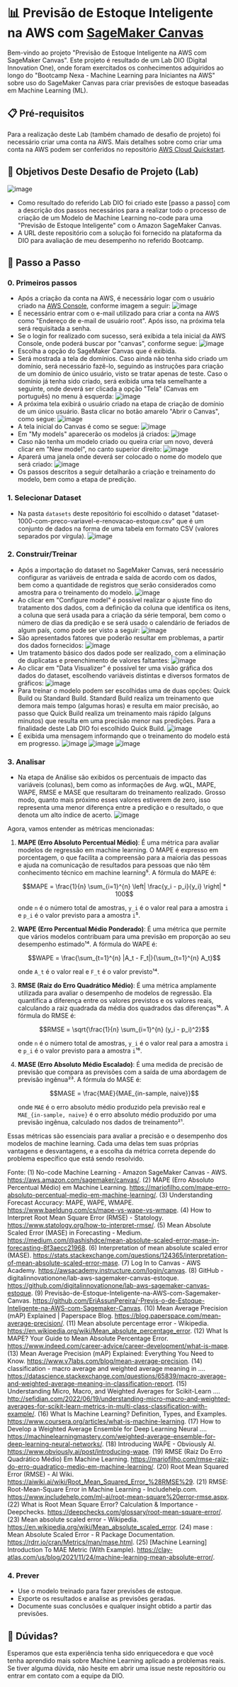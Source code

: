 # 📊 Previsão de Estoque Inteligente na AWS com [SageMaker Canvas](https://aws.amazon.com/pt/sagemaker/canvas/)

Bem-vindo ao projeto "Previsão de Estoque Inteligente na AWS com SageMaker Canvas". Este  projeto é resultado de um Lab DIO (Digital Innovation One), onde foram exercitados os conhecimentos adquiridos ao longo do "Bootcamp Nexa - Machine Learning para Iniciantes na AWS" sobre uso do SageMaker Canvas para criar previsões de estoque baseadas em Machine Learning (ML).

## 📋 Pré-requisitos

Para a realização deste Lab (também chamado de desafio de projeto) foi necessário criar uma conta na AWS. Mais detalhes sobre como criar uma conta na AWS podem ser conferidos no repositório [AWS Cloud Quickstart](https://github.com/digitalinnovationone/aws-cloud-quickstart).


## 🎯 Objetivos Deste Desafio de Projeto (Lab)

![image](https://github.com/digitalinnovationone/lab-aws-sagemaker-canvas-estoque/assets/730492/72f5c21f-5562-491e-aa42-2885a3184650)

- Como resultado do referido Lab DIO foi criado este [passo a passo] com a descrição dos passos necessários para a realizar todo o processo de criação de um Modelo de Machine Learning no-code para uma "Previsão de Estoque Inteligente" com o Amazon SageMaker Canvas.
- A URL deste repositório com a solução foi fornecido na plataforma da DIO para avaliação de meu desempenho no referido Bootcamp.


## 🚀 Passo a Passo

### 0. Primeiros passos
-   Após a criação da conta na AWS, é necessário logar com o usuário criado na [AWS Console](https://signin.aws.amazon.com/signin?redirect_uri=https%3A%2F%2Fconsole.aws.amazon.com%2Fconsole%2Fhome%3FhashArgs%3D%2523%26isauthcode%3Dtrue%26nc2%3Dh_ct%26oauthStart%3D1722891305242%26src%3Dheader-signin%26state%3DhashArgsFromTB_us-east-2_1eb17e8439ff0272&client_id=arn%3Aaws%3Asignin%3A%3A%3Aconsole%2Fcanvas&forceMobileApp=0&code_challenge=ZRclOwZ9iEQarWEC2ALxQLWX9SXQzD1RI5PUn-fC_lQ&code_challenge_method=SHA-256), conforme imagem a seguir:
![image](https://github.com/ronaldoramos85/lab-aws-sagemaker-canvas-estoque/blob/main/images/login_console_AWS.jpg)
-   É necessário entrar com o e-mail utilizado para criar a conta na AWS como "Endereço de e-mail de usuário root". Após isso, na próxima tela será requisitada a senha.
-   Se o login for realizado com sucesso, será exibida a tela inicial da AWS Console, onde poderá buscar por "canvas", conforme segue:
![image](https://github.com/ronaldoramos85/lab-aws-sagemaker-canvas-estoque/blob/main/images/Home_AWS_Console.jpg)
-   Escolha a opção do SageMaker Canvas que é exibida.
-	Será mostrada a tela de domínios. Caso ainda não tenha sido criado um domínio, será necessário fazê-lo, seguindo as instruções para criação de um domínio de único usuário, visto se tratar apenas de teste. Caso o domínio já tenha sido criado, será exibida uma tela semelhante a seguinte, onde deverá ser clicada a opção "Tela" (Canvas em português) no menu à esquerda:
![image](https://github.com/ronaldoramos85/lab-aws-sagemaker-canvas-estoque/blob/main/images/Dominio.jpg)
-	A próxima tela exibirá o usuário criado na etapa de criação de domínio de um único usuário. Basta clicar no botão amarelo "Abrir o Canvas", como segue:
![image](https://github.com/ronaldoramos85/lab-aws-sagemaker-canvas-estoque/blob/main/images/usuario.jpg)
-	A tela inicial do Canvas é como se segue:
![image](https://github.com/ronaldoramos85/lab-aws-sagemaker-canvas-estoque/blob/main/images/Home_SageMaker_Canvas.jpg)
-	Em "My models" aparecerão os modelos já criados:
![image](https://github.com/ronaldoramos85/lab-aws-sagemaker-canvas-estoque/blob/main/images/Modelo_criado.jpg)
-	Caso não tenha um modelo criado ou queira criar um novo, deverá clicar em "New model", no canto superior direito:
![image](https://github.com/ronaldoramos85/lab-aws-sagemaker-canvas-estoque/blob/main/images/Modelo_criado.jpg)
-	Aparerá uma janela onde deverá ser colocado o nome do modelo que será criado:
![image](https://github.com/ronaldoramos85/lab-aws-sagemaker-canvas-estoque/blob/main/images/nomear_modelo.jpg)
-	Os passos descritos a seguir detalharão a criação e treinamento do modelo, bem como a etapa de predição.


### 1. Selecionar Dataset

-   Na pasta `datasets` deste repositório foi escolhido o dataset "dataset-1000-com-preco-variavel-e-renovacao-estoque.csv" que é um conjunto de dados na forma de uma tabela em formato CSV (valores separados por vírgula).
![image](https://github.com/ronaldoramos85/lab-aws-sagemaker-canvas-estoque/blob/main/images/Dataset.jpg)

### 2. Construir/Treinar

-   Após a importação do dataset no SageMaker Canvas, será necessário configurar as variáveis de entrada e saída de acordo com os dados, bem como a quantidade de registros que serão considerados como amostra para o treinamento do modelo.
![image](https://github.com/ronaldoramos85/lab-aws-sagemaker-canvas-estoque/blob/main/images/Build_002.jpg)
-	Ao clicar em "Configure model" é possível realizar o ajuste fino do tratamento dos dados, com a definição da coluna que identifica os itens, a coluna que será usada para a criação da série temporal, bem como o número de dias da predição e se será usado o calendário de feriados de algum país, como pode ser visto a seguir:
![image](https://github.com/ronaldoramos85/lab-aws-sagemaker-canvas-estoque/blob/main/images/Build_006.jpg)
-	São apresentados fatores que poderão resultar em problemas, a partir dos dados fornecidos:
![image](https://github.com/ronaldoramos85/lab-aws-sagemaker-canvas-estoque/blob/main/images/Build_004.jpg)
-	Um tratamento básico dos dados pode ser realizado, com a eliminação de duplicatas e preenchimento de valores faltantes:
![image](https://github.com/ronaldoramos85/lab-aws-sagemaker-canvas-estoque/blob/main/images/Build_005.jpg)
-	Ao clicar em "Data Visualizer" é possível ter uma visão gráfica dos dados do dataset, escolhendo variáveis distintas e diversos formatos de gráficos:
![image](https://github.com/ronaldoramos85/lab-aws-sagemaker-canvas-estoque/blob/main/images/Build_010.jpg)
-	Para treinar o modelo podem ser escolhidas uma de duas opções: Quick Build ou Standard Build. Standard Build realiza um treinamento que demora mais tempo (algumas horas) e resulta em maior precisão, ao passo que Quick Build realiza um treinamento mais rápido (alguns minutos) que resulta em uma precisão menor nas predições. Para a finalidade deste Lab DIO foi escolhido Quick Build.
![image](https://github.com/ronaldoramos85/lab-aws-sagemaker-canvas-estoque/blob/main/images/Build_011.jpg)
-	É exibida uma mensagem informando que o treinamento do modelo está em progresso.
![image](https://github.com/ronaldoramos85/lab-aws-sagemaker-canvas-estoque/blob/main/images/Build_013.jpg)
![image](https://github.com/ronaldoramos85/lab-aws-sagemaker-canvas-estoque/blob/main/images/Build_014.jpg)
![image](https://github.com/ronaldoramos85/lab-aws-sagemaker-canvas-estoque/blob/main/images/Build_015.jpg)

### 3. Analisar

-   Na etapa de Análise são exibidos os percentuais de impacto das variáveis (colunas), bem como as informações de Avg. wQL, MAPE, WAPE, RMSE e MASE que resultaram do treinamento realizado. Grosso modo, quanto mais próximo esses valores estiverem de zero, isso representa uma menor diferença entre a predição e o resultado, o que denota um alto índice de acerto.
![image](https://github.com/ronaldoramos85/lab-aws-sagemaker-canvas-estoque/blob/main/images/Analyze_001.jpg)

Agora, vamos entender as métricas mencionadas:

1. **MAPE (Erro Absoluto Percentual Médio)**: É uma métrica para avaliar modelos de regressão em machine learning. O MAPE é expresso em porcentagem, o que facilita a compreensão para a maioria das pessoas e ajuda na comunicação de resultados para pessoas que não têm conhecimento técnico em machine learning⁵. A fórmula do MAPE é:

    $$MAPE = \frac{1}{n} \sum_{i=1}^{n} \left| \frac{y_i - p_i}{y_i} \right| * 100$$

    onde `n` é o número total de amostras, `y_i` é o valor real para a amostra `i` e `p_i` é o valor previsto para a amostra `i`⁵.

2. **WAPE (Erro Percentual Médio Ponderado)**: É uma métrica que permite que vários modelos contribuam para uma previsão em proporção ao seu desempenho estimado¹⁴. A fórmula do WAPE é:

    $$WAPE = \frac{\sum_{t=1}^{n} |A_t - F_t|}{\sum_{t=1}^{n} A_t}$$

    onde `A_t` é o valor real e `F_t` é o valor previsto¹⁴.

3. **RMSE (Raiz do Erro Quadrático Médio)**: É uma métrica amplamente utilizada para avaliar o desempenho de modelos de regressão. Ela quantifica a diferença entre os valores previstos e os valores reais, calculando a raiz quadrada da média dos quadrados das diferenças¹⁶. A fórmula do RMSE é:

    $$RMSE = \sqrt{\frac{1}{n} \sum_{i=1}^{n} (y_i - p_i)^2}$$

    onde `n` é o número total de amostras, `y_i` é o valor real para a amostra `i` e `p_i` é o valor previsto para a amostra `i`¹⁶.

4. **MASE (Erro Absoluto Médio Escalado)**: É uma medida de precisão de previsão que compara as previsões com a saída de uma abordagem de previsão ingênua²³. A fórmula do MASE é:

    $$MASE = \frac{MAE}{MAE_{in-sample, naive}}$$

    onde `MAE` é o erro absoluto médio produzido pela previsão real e `MAE_{in-sample, naive}` é o erro absoluto médio produzido por uma previsão ingênua, calculado nos dados de treinamento²¹.

Essas métricas são essenciais para avaliar a precisão e o desempenho dos modelos de machine learning. Cada uma delas tem suas próprias vantagens e desvantagens, e a escolha da métrica correta depende do problema específico que está sendo resolvido.

Fonte:
(1) No-code Machine Learning - Amazon SageMaker Canvas - AWS. https://aws.amazon.com/sagemaker/canvas/.
(2) MAPE (Erro Absoluto Percentual Médio) em Machine Learning. https://mariofilho.com/mape-erro-absoluto-percentual-medio-em-machine-learning/.
(3) Understanding Forecast Accuracy: MAPE, WAPE, WMAPE. https://www.baeldung.com/cs/mape-vs-wape-vs-wmape.
(4) How to Interpret Root Mean Square Error (RMSE) - Statology. https://www.statology.org/how-to-interpret-rmse/.
(5) Mean Absolute Scaled Error (MASE) in Forecasting - Medium. https://medium.com/@ashishdce/mean-absolute-scaled-error-mase-in-forecasting-8f3aecc21968.
(6) Interpretation of mean absolute scaled error (MASE). https://stats.stackexchange.com/questions/124365/interpretation-of-mean-absolute-scaled-error-mase.
(7) Log In to Canvas - AWS Academy. https://awsacademy.instructure.com/login/canvas.
(8) GitHub - digitalinnovationone/lab-aws-sagemaker-canvas-estoque. https://github.com/digitalinnovationone/lab-aws-sagemaker-canvas-estoque.
(9) Previsão-de-Estoque-Inteligente-na-AWS-com-Sagemaker-Canvas. https://github.com/EriAssunPereira/-Previs-o-de-Estoque-Inteligente-na-AWS-com-Sagemaker-Canvas.
(10) Mean Average Precision (mAP) Explained | Paperspace Blog. https://blog.paperspace.com/mean-average-precision/.
(11) Mean absolute percentage error - Wikipedia. https://en.wikipedia.org/wiki/Mean_absolute_percentage_error.
(12) What Is MAPE? Your Guide to Mean Absolute Percentage Error. https://www.indeed.com/career-advice/career-development/what-is-mape.
(13) Mean Average Precision (mAP) Explained: Everything You Need to Know. https://www.v7labs.com/blog/mean-average-precision.
(14) classification - macro average and weighted average meaning in .... https://datascience.stackexchange.com/questions/65839/macro-average-and-weighted-average-meaning-in-classification-report.
(15) Understanding Micro, Macro, and Weighted Averages for Scikit-Learn .... http://sefidian.com/2022/06/19/understanding-micro-macro-and-weighted-averages-for-scikit-learn-metrics-in-multi-class-classification-with-example/.
(16) What Is Machine Learning? Definition, Types, and Examples. https://www.coursera.org/articles/what-is-machine-learning.
(17) How to Develop a Weighted Average Ensemble for Deep Learning Neural .... https://machinelearningmastery.com/weighted-average-ensemble-for-deep-learning-neural-networks/.
(18) Introducing WAPE - Obviously AI. https://www.obviously.ai/post/introducing-wape.
(19) RMSE (Raiz Do Erro Quadrático Médio) Em Machine Learning. https://mariofilho.com/rmse-raiz-do-erro-quadratico-medio-em-machine-learning/.
(20) Root Mean Squared Error (RMSE) - AI Wiki. https://aiwiki.ai/wiki/Root_Mean_Squared_Error_%28RMSE%29.
(21) RMSE: Root-Mean-Square Error in Machine Learning - Includehelp.com. https://www.includehelp.com/ml-ai/root-mean-square%20error-rmse.aspx.
(22) What is Root Mean Square Error? Calculation & Importance - Deepchecks. https://deepchecks.com/glossary/root-mean-square-error/.
(23) Mean absolute scaled error - Wikipedia. https://en.wikipedia.org/wiki/Mean_absolute_scaled_error.
(24) mase : Mean Absolute Scaled Error - R Package Documentation. https://rdrr.io/cran/Metrics/man/mase.html.
(25) [Machine Learning] Introduction To MAE Metric (With Example). https://clay-atlas.com/us/blog/2021/11/24/machine-learning-mean-absolute-error/.

### 4. Prever

-   Use o modelo treinado para fazer previsões de estoque.
-   Exporte os resultados e analise as previsões geradas.
-   Documente suas conclusões e qualquer insight obtido a partir das previsões.

## 🤔 Dúvidas?

Esperamos que esta experiência tenha sido enriquecedora e que você tenha aprendido mais sobre Machine Learning aplicado a problemas reais. Se tiver alguma dúvida, não hesite em abrir uma issue neste repositório ou entrar em contato com a equipe da DIO.
